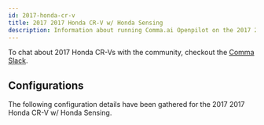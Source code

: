 ```yaml
---
id: 2017-honda-cr-v
title: 2017 2017 Honda CR-V w/ Honda Sensing
description: Information about running Comma.ai Openpilot on the 2017 2017 Honda CR-V w/ Honda Sensing
---
```





To chat about 2017 Honda CR-Vs with the community, checkout the  [Comma Slack](https://slack.comma.ai).
      
## Configurations
The following configuration details have been gathered for the 2017 2017 Honda CR-V w/ Honda Sensing.








